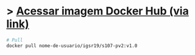 # > <a href="[https://1drv.ms/b/s!AjjVIAVv01kaolP1UpYLXZjTv9i1?e=ncOOGE](https://hub.docker.com/layers/igsr19/s107-pv2/v1.0/images/sha256-b5aaf672a7d4c4ed76f3548d0d4327399f2b31d6ff8a9a512ce8d6b32400b109?tab=layers)">Acessar imagem Docker Hub (via link)</a>
```bash
# Pull
docker pull nome-de-usuario/igsr19/s107-pv2:v1.0
```

